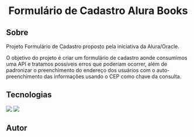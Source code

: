 <h1 align="center">Formulário de Cadastro Alura Books</h1>

<h2> Sobre </h2>
<p>Projeto Formulário de Cadastro proposto pela iniciativa da Alura/Oracle.</p>
<p>O objetivo do projeto é criar um formulário de cadastro aonde consumimos uma API e tratamos possíveis erros que poderiam ocorrer, além de padronizar o preenchimento do endereço dos usuários com o auto-preenchimento das informações usando o CEP como chave da consulta.</p>

<h2>Tecnologias</h2>

<div>
  <img src="https://img.shields.io/badge/HTML-239120?style-for-badge&logo-htmls&logoColor-white">
  <img src="https://img.shields.io/badge/CSS-239120?style-for-badge&logo-css3&logoColor-white">
</div>

<h2>Autor</h2>
  <div>
    <img src="\imagens\Foto.jpeg" width="170" height="180" alt="Foto Robson>
    <p>Robson Mattos</p>
  </div>
